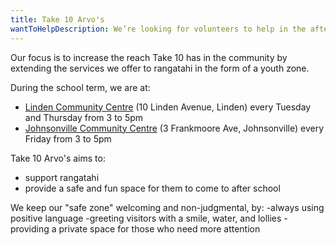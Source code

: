 ```yaml
---
title: Take 10 Arvo's
wantToHelpDescription: We’re looking for volunteers to help in the afternoons, talk to people, and make the Take 10 Arvo's area an inviting place to be. Interested? Get in touch!
---
```


<p class="text-xl font-extrabold">
Our focus is to increase the reach Take 10 has in the community by
extending the services we offer to rangatahi in the form of a youth
zone.
</p>

During the school term, we are at:

- [Linden Community Centre](https://wellington.govt.nz/community-support-and-resources/resources-and-facilities/community-centres/locations/linden-community-centre) (10 Linden Avenue, Linden) every Tuesday and Thursday from 3 to 5pm
- [Johnsonville Community Centre](https://www.johnsonvillecommunitycentre.org.nz/) (3 Frankmoore Ave, Johnsonville) every Friday from 3 to 5pm

Take 10 Arvo's aims to:
- support rangatahi
- provide a safe and fun space for them to come to after school

We keep our "safe zone" welcoming and non-judgmental, by:
-always using positive language
-greeting visitors with a smile, water, and lollies
-providing a private space for those who need more attention